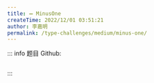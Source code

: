 ```yaml
---
title: ➖ MinusOne
createTime: 2022/12/01 03:51:21
author: 李嘉明
permalink: /type-challenges/medium/minus-one/
---
```


::: info 题目
Github: []()

```ts

```

:::
